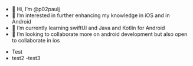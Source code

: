 - 👋 Hi, I’m @p02paulj
- 👀 I’m interested in further enhancing my knowledge in iOS and in Android
- 🌱 I’m currently learning swiftUI and Java and Kotlin for Android
- 💞️ I’m looking to collaborate more on android development but also open to collaborate in ios

<!---
p02paulj/p02paulj is a ✨ special ✨ repository because its `README.md` (this file) appears on your GitHub profile.
You can click the Preview link to take a look at your changes.
--->


- Test
- test2
-test3
